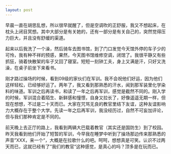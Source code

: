 ```yaml
---
layout: post
---
```

早晨一直在胡思乱想，所以很早就醒了，但是空调吹的正舒服，我又不想起床，在枕头上闭目冥想。其中大部分是有关她的，还有一部分是有关自己的，突然觉得压力巨大，并且没有舒缓的渠道。

起来以后我洗了一个澡，然后骑车去图书馆，到了门口发觉今天馆外停的车子少的可怜，我有种不祥的预感，果然，今天图书馆维修空调，闭馆了。我很平静又有些抓狂，骑着快散架的车子又回了寝室。短短一刻钟工夫，身上又满是汗，只好又洗澡，在桌子前坐下来看书。

刚才路过操场的时候，看到09级的家伙们在军训。我不会祝他们好运，因为他们这样轻松，已经够好运了。两年了，我又看到那熟悉的汗水，闻到那军装里化学染料的味道。军训之后再读书，和读了一年之后再军训，感觉是截然不同的。刚入学的时候，军训混合着陌生、新鲜感和憧憬，自身又拉长了，好像遥遥无期一样，但现在想想，不过是二十天而已。大家在咒骂无良的教官里结下友谊，这种友谊影响力大概存在于整个大学。先读一年之后再军训，我没经历过，自然不可妄加评论，但与我们那种肯定是不同的。

前天晚上去正厅的路上，我看到两辆大巴载着教官（其实还是国防生）到了校园。昨天我看到他们开始了短暂的军训，今早我在睡梦中听到了操场那边传来那熟悉的声音”XXX，来一个“，大概是在拉歌什么的吧。呵呵，想想真是可笑。认识不过两天而已，这就已经有了”我们的教官“这种感觉，是真心的吗？顶多是在玩而已。